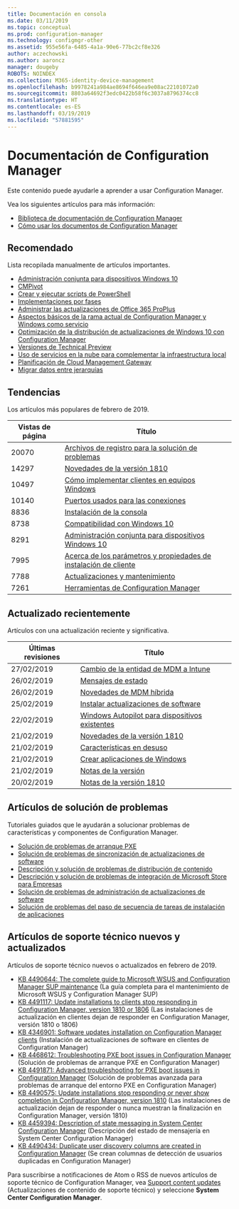 ```yaml
---
title: Documentación en consola
ms.date: 03/11/2019
ms.topic: conceptual
ms.prod: configuration-manager
ms.technology: configmgr-other
ms.assetid: 955e56fa-6485-4a1a-90e6-77bc2cf8e326
author: aczechowski
ms.author: aaroncz
manager: dougeby
ROBOTS: NOINDEX
ms.collection: M365-identity-device-management
ms.openlocfilehash: b9978241a984ae8694f646ea9e08ac22101072a0
ms.sourcegitcommit: 8803a64692f3edc0422b58f6c3037a8796374cc8
ms.translationtype: HT
ms.contentlocale: es-ES
ms.lasthandoff: 03/19/2019
ms.locfileid: "57881595"
---
```

<!-- 
- Feature 1357546
- This page displays in-console, under the Community workspace, Documentation node. 
- Don't use any relative links; must be full https://docs.microsoft.com and language neutral
- Process: https://microsoft.sharepoint.com/teams/ConfigMgr/Documents/ContentPub/Data%20collection%20process%20for%20Feature%201357546%20In-console%20documentation.docx?web=1
-->


# <a name="configuration-manager-documentation"></a>Documentación de Configuration Manager

Este contenido puede ayudarle a aprender a usar Configuration Manager. 

Vea los siguientes artículos para más información:
- [Biblioteca de documentación de Configuration Manager](https://docs.microsoft.com/sccm)  
- [Cómo usar los documentos de Configuration Manager](https://docs.microsoft.com/sccm/core/understand/use-docs)



## <a name="recommended"></a>Recomendado 
Lista recopilada manualmente de artículos importantes.

- [Administración conjunta para dispositivos Windows 10](https://docs.microsoft.com/sccm/comanage/overview)  
- [CMPivot](https://docs.microsoft.com/sccm/core/servers/manage/cmpivot)  
- [Crear y ejecutar scripts de PowerShell](https://docs.microsoft.com/sccm/apps/deploy-use/create-deploy-scripts)  
- [Implementaciones por fases](https://docs.microsoft.com/sccm/osd/deploy-use/create-phased-deployment-for-task-sequence)  
- [Administrar las actualizaciones de Office 365 ProPlus](https://docs.microsoft.com/sccm/sum/deploy-use/manage-office-365-proplus-updates)  
- [Aspectos básicos de la rama actual de Configuration Manager y Windows como servicio](https://docs.microsoft.com/sccm/core/understand/configuration-manager-and-windows-as-service)
- [Optimización de la distribución de actualizaciones de Windows 10 con Configuration Manager](https://docs.microsoft.com/sccm/sum/deploy-use/optimize-windows-10-update-delivery)
- [Versiones de Technical Preview](https://docs.microsoft.com/sccm/core/get-started/technical-preview)
- [Uso de servicios en la nube para complementar la infraestructura local](https://docs.microsoft.com/sccm/core/understand/use-cloud-services)
- [Planificación de Cloud Management Gateway](https://docs.microsoft.com/sccm/core/clients/manage/plan-cloud-management-gateway)
- [Migrar datos entre jerarquías](https://docs.microsoft.com/sccm/core/migration/migrate-data-between-hierarchies)



## <a name="trending"></a>Tendencias
Los artículos más populares de febrero de 2019.

| Vistas de página | Título | 
|------------|-------| 
| 20070 | [Archivos de registro para la solución de problemas](https://docs.microsoft.com/sccm/core/plan-design/hierarchy/log-files) |
| 14297 | [Novedades de la versión 1810](https://docs.microsoft.com/sccm/core/plan-design/changes/whats-new-in-version-1810) |
| 10497 | [Cómo implementar clientes en equipos Windows](https://docs.microsoft.com/sccm/core/clients/deploy/deploy-clients-to-windows-computers) |
| 10140 | [Puertos usados para las conexiones](https://docs.microsoft.com/sccm/core/plan-design/hierarchy/ports) |
| 8836 | [Instalación de la consola](https://docs.microsoft.com/sccm/core/servers/deploy/install/install-consoles) |
| 8738 | [Compatibilidad con Windows 10](https://docs.microsoft.com/sccm/core/plan-design/configs/support-for-windows-10) |
| 8291 | [Administración conjunta para dispositivos Windows 10](https://docs.microsoft.com/sccm/comanage/overview) |
| 7995 | [Acerca de los parámetros y propiedades de instalación de cliente](https://docs.microsoft.com/sccm/core/clients/deploy/about-client-installation-properties) |
| 7788 | [Actualizaciones y mantenimiento](https://docs.microsoft.com/sccm/core/servers/manage/updates) |
| 7261 | [Herramientas de Configuration Manager](https://docs.microsoft.com/sccm/core/support/tools) |



## <a name="recently-updated"></a>Actualizado recientemente
Artículos con una actualización reciente y significativa.

| Últimas revisiones | Título | 
|---------------|-------|
| 27/02/2019 | [Cambio de la entidad de MDM a Intune](https://docs.microsoft.com/sccm/mdm/deploy-use/migrate-change-mdm-authority) |
| 26/02/2019 | [Mensajes de estado](https://docs.microsoft.com/sccm/core/plan-design/hierarchy/state-messaging-system-center-configuration-manager) |
| 26/02/2019 | [Novedades de MDM híbrida](https://docs.microsoft.com/sccm/mdm/understand/whats-new-in-hybrid-mobile-device-management) |
| 25/02/2019 | [Instalar actualizaciones de software](https://docs.microsoft.com/sccm/osd/understand/install-software-updates) |
| 22/02/2019 | [Windows Autopilot para dispositivos existentes](https://docs.microsoft.com/sccm/osd/deploy-use/windows-autopilot-for-existing-devices) |
| 21/02/2019 | [Novedades de la versión 1810](https://docs.microsoft.com/sccm/core/plan-design/changes/whats-new-in-version-1810) |
| 21/02/2019 | [Características en desuso](https://docs.microsoft.com/sccm/core/plan-design/changes/deprecated/removed-and-deprecated-cmfeatures) |
| 21/02/2019 | [Crear aplicaciones de Windows](https://docs.microsoft.com/sccm/apps/get-started/creating-windows-applications) |
| 21/02/2019 | [Notas de la versión](https://docs.microsoft.com/sccm/core/servers/deploy/install/release-notes) |
| 20/02/2019 | [Notas de la versión 1810](https://docs.microsoft.com/powershell/sccm/1810-release-notes) |



## <a name="troubleshooting-articles"></a>Artículos de solución de problemas
Tutoriales guiados que le ayudarán a solucionar problemas de características y componentes de Configuration Manager.

- [Solución de problemas de arranque PXE](https://support.microsoft.com/help/4468612)
- [Solución de problemas de sincronización de actualizaciones de software](https://support.microsoft.com/help/10059)
- [Descripción y solución de problemas de distribución de contenido](https://support.microsoft.com/help/4482728)
- [Descripción y solución de problemas de integración de Microsoft Store para Empresas](https://support.microsoft.com/help/4010214)
- [Solución de problemas de administración de actualizaciones de software](https://support.microsoft.com/help/10680)
- [Solución de problemas del paso de secuencia de tareas de instalación de aplicaciones](https://support.microsoft.com/help/18408/)



## <a name="new-and-updated-support-articles"></a>Artículos de soporte técnico nuevos y actualizados
Artículos de soporte técnico nuevos o actualizados en febrero de 2019.

- [KB 4490644: The complete guide to Microsoft WSUS and Configuration Manager SUP maintenance](https://support.microsoft.com/help/4490644) (La guía completa para el mantenimiento de Microsoft WSUS y Configuration Manager SUP)
- [KB 4491117: Update installations to clients stop responding in Configuration Manager, version 1810 or 1806](https://support.microsoft.com/help/4491117) (Las instalaciones de actualización en clientes dejan de responder en Configuration Manager, versión 1810 o 1806)
- [KB 4346901: Software updates installation on Configuration Manager clients](https://support.microsoft.com/help/4346901) (Instalación de actualizaciones de software en clientes de Configuration Manager)
- [KB 4468612: Troubleshooting PXE boot issues in Configuration Manager](https://support.microsoft.com/help/4468612) (Solución de problemas de arranque PXE en Configuration Manager)
- [KB 4491871: Advanced troubleshooting for PXE boot issues in Configuration Manager](https://support.microsoft.com/help/4491871) (Solución de problemas avanzada para problemas de arranque del entorno PXE en Configuration Manager)
- [KB 4490575: Update installations stop responding or never show completion in Configuration Manager, version 1810](https://support.microsoft.com/help/4490575) (Las instalaciones de actualización dejan de responder o nunca muestran la finalización en Configuration Manager, versión 1810)
- [KB 4459394: Description of state messaging in System Center Configuration Manager](https://support.microsoft.com/help/4459394) (Descripción del estado de mensajería en System Center Configuration Manager)
- [KB 4490434: Duplicate user discovery columns are created in Configuration Manager](https://support.microsoft.com/help/4490434) (Se crean columnas de detección de usuarios duplicadas en Configuration Manager)

Para suscribirse a notificaciones de Atom o RSS de nuevos artículos de soporte técnico de Configuration Manager, vea [Support content updates](https://support.microsoft.com/help/4089498/) (Actualizaciones de contenido de soporte técnico) y seleccione **System Center Configuration Manager**.  
